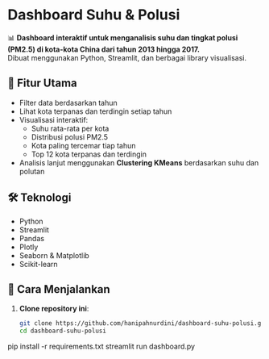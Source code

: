 # Dashboard Suhu & Polusi

📊 **Dashboard interaktif untuk menganalisis suhu dan tingkat polusi (PM2.5) di kota-kota China dari tahun 2013 hingga 2017.**  
Dibuat menggunakan Python, Streamlit, dan berbagai library visualisasi.

## 📌 Fitur Utama

- Filter data berdasarkan tahun
- Lihat kota terpanas dan terdingin setiap tahun
- Visualisasi interaktif:
  - Suhu rata-rata per kota
  - Distribusi polusi PM2.5
  - Kota paling tercemar tiap tahun
  - Top 12 kota terpanas dan terdingin
- Analisis lanjut menggunakan **Clustering KMeans** berdasarkan suhu dan polutan

## 🛠️ Teknologi

- Python
- Streamlit
- Pandas
- Plotly
- Seaborn & Matplotlib
- Scikit-learn


## 🚀 Cara Menjalankan

1. **Clone repository ini**:
   ```bash
   git clone https://github.com/hanipahnurdini/dashboard-suhu-polusi.git
   cd dashboard-suhu-polusi
   
pip install -r requirements.txt
streamlit run dashboard.py
